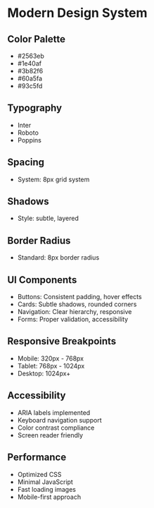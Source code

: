 # Modern Design System

## Color Palette
- #2563eb
- #1e40af
- #3b82f6
- #60a5fa
- #93c5fd

## Typography
- Inter
- Roboto
- Poppins

## Spacing
- System: 8px grid system

## Shadows
- Style: subtle, layered

## Border Radius
- Standard: 8px border radius

## UI Components
- Buttons: Consistent padding, hover effects
- Cards: Subtle shadows, rounded corners
- Navigation: Clear hierarchy, responsive
- Forms: Proper validation, accessibility

## Responsive Breakpoints
- Mobile: 320px - 768px
- Tablet: 768px - 1024px
- Desktop: 1024px+

## Accessibility
- ARIA labels implemented
- Keyboard navigation support
- Color contrast compliance
- Screen reader friendly

## Performance
- Optimized CSS
- Minimal JavaScript
- Fast loading images
- Mobile-first approach
